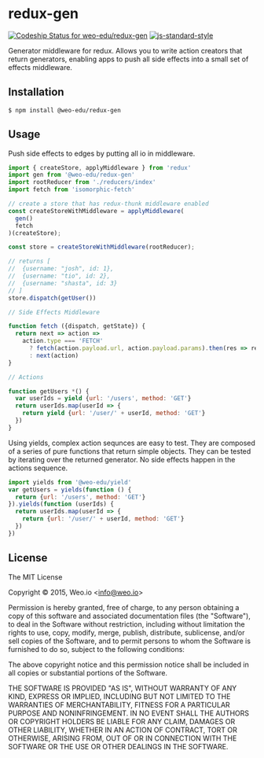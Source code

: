 
# redux-gen

[![Codeship Status for weo-edu/redux-gen](https://img.shields.io/codeship/816e83f0-3e69-0133-9f44-5a0949beaeb8/master.svg)](https://codeship.com/projects/102760) [![js-standard-style](https://img.shields.io/badge/code%20style-standard-brightgreen.svg?style=flat)](https://github.com/feross/standard)

Generator middleware for redux. Allows you to write action creators that return generators, enabling apps to push all side effects into a small set of effects middleware.

## Installation

    $ npm install @weo-edu/redux-gen

## Usage

Push side effects to edges by putting all io in middleware.

```js
import { createStore, applyMiddleware } from 'redux'
import gen from '@weo-edu/redux-gen'
import rootReducer from './reducers/index'
import fetch from 'isomorphic-fetch'

// create a store that has redux-thunk middleware enabled
const createStoreWithMiddleware = applyMiddleware(
  gen()
  fetch
)(createStore);

const store = createStoreWithMiddleware(rootReducer);

// returns [
//  {username: "josh", id: 1},
//  {username: "tio", id: 2},
//  {username: "shasta", id: 3}
// ]
store.dispatch(getUser())

// Side Effects Middleware

function fetch ({dispatch, getState}) {
  return next => action =>
    action.type === 'FETCH'
      ? fetch(action.payload.url, action.payload.params).then(res => res.json())
      : next(action)
}

// Actions

function getUsers *() {
  var userIds = yield {url: '/users', method: 'GET'}
  return userIds.map(userId => {
    return yield {url: '/user/' + userId, method: 'GET'}
  })
}

```

Using yields, complex action sequnces are easy to test. They are composed of a series of pure functions that return simple objects. They can be tested by iterating over the returned generator. No side effects happen in the actions sequence.

```js
import yields from '@weo-edu/yield'
var getUsers = yields(function () {
  return {url: '/users', method: 'GET'}
}).yields(function (userIds) {
  return userIds.map(userId => {
    return {url: '/user/' + userId, method: 'GET'}
  })
})
```

## License

The MIT License

Copyright &copy; 2015, Weo.io &lt;info@weo.io&gt;

Permission is hereby granted, free of charge, to any person obtaining a copy of this software and associated documentation files (the "Software"), to deal in the Software without restriction, including without limitation the rights to use, copy, modify, merge, publish, distribute, sublicense, and/or sell copies of the Software, and to permit persons to whom the Software is furnished to do so, subject to the following conditions:

The above copyright notice and this permission notice shall be included in all copies or substantial portions of the Software.

THE SOFTWARE IS PROVIDED "AS IS", WITHOUT WARRANTY OF ANY KIND, EXPRESS OR IMPLIED, INCLUDING BUT NOT LIMITED TO THE WARRANTIES OF MERCHANTABILITY, FITNESS FOR A PARTICULAR PURPOSE AND NONINFRINGEMENT. IN NO EVENT SHALL THE AUTHORS OR COPYRIGHT HOLDERS BE LIABLE FOR ANY CLAIM, DAMAGES OR OTHER LIABILITY, WHETHER IN AN ACTION OF CONTRACT, TORT OR OTHERWISE, ARISING FROM, OUT OF OR IN CONNECTION WITH THE SOFTWARE OR THE USE OR OTHER DEALINGS IN THE SOFTWARE.
